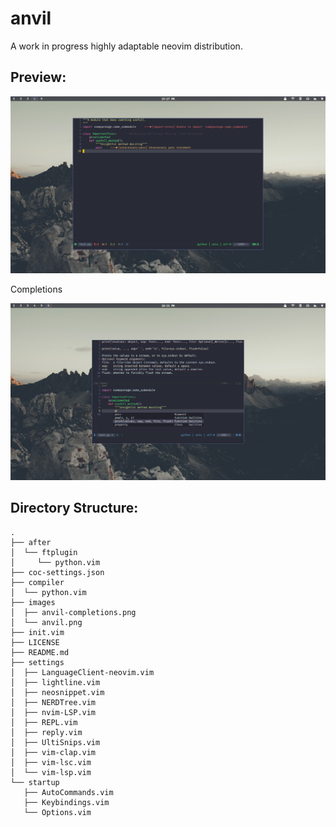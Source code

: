 # anvil
A work in progress highly adaptable neovim distribution.

## Preview:
![anvil preview](/images/anvil.png?raw=true "anvil preview")

Completions

![anvil completions preview](/images/anvil-completions.png?raw=true "anvil completions preview")

## Directory Structure:
```
.
├── after
│  └── ftplugin
│     └── python.vim
├── coc-settings.json
├── compiler
│  └── python.vim
├── images
│  ├── anvil-completions.png
│  └── anvil.png
├── init.vim
├── LICENSE
├── README.md
├── settings
│  ├── LanguageClient-neovim.vim
│  ├── lightline.vim
│  ├── neosnippet.vim
│  ├── NERDTree.vim
│  ├── nvim-LSP.vim
│  ├── REPL.vim
│  ├── reply.vim
│  ├── UltiSnips.vim
│  ├── vim-clap.vim
│  ├── vim-lsc.vim
│  └── vim-lsp.vim
└── startup
   ├── AutoCommands.vim
   ├── Keybindings.vim
   └── Options.vim
```
